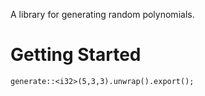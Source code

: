 A library for generating random polynomials.
# Getting Started
```
generate::<i32>(5,3,3).unwrap().export();
```
